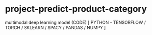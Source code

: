 # project-predict-product-category
multimodal deep learning model (CODE) [ PYTHON - TENSORFLOW / TORCH / SKLEARN / SPACY / PANDAS / NUMPY ]
